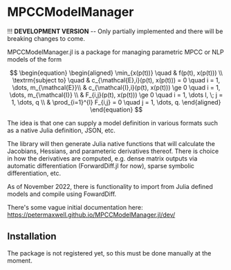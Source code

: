 # MPCCModelManager

!!! **DEVELOPMENT VERSION** -- Only partially implemented and there will be
breaking changes to come.

MPCCModelManager.jl is a package for managing parametric MPCC or NLP models of
the form

$$
\begin{equation}
\begin{aligned}
\min_{x(p(t))} \quad & f(p(t), x(p(t))) \\
\textrm{subject to} \quad & c_{\mathcal{E},i}(p(t), x(p(t))) = 0 \quad i = 1, \dots, m_{\mathcal{E}}\\
& c_{\mathcal{I},i}(p(t), x(p(t))) \ge 0 \quad i = 1, \dots, m_{\mathcal{I}} \\
& F_{i,j}(p(t), x(p(t))) \ge 0 \quad i = 1, \dots l, \; j = 1, \dots, q \\
& \prod_{i=1}^{l} F_{i,j} = 0 \quad j = 1, \dots, q.
\end{aligned}
\end{equation}
$$


The idea is that one can supply a model definition in various formats such as a
native Julia definition, JSON, etc.

The library will then generate Julia native functions that will calculate the
Jacobians, Hessians, and parameteric derivatives thereof. There is choice in how
the derivatives are computed, e.g. dense matrix outputs via automatic
differentiation (ForwardDiff.jl for now), sparse symbolic differentiation, etc.

As of November 2022, there is functionality to import from Julia defined models and compile using FowardDiff.


There's some vague initial documentation here: https://petermaxwell.github.io/MPCCModelManager.jl/dev/



## Installation

The package is not registered yet, so this must be done manually at the moment.


